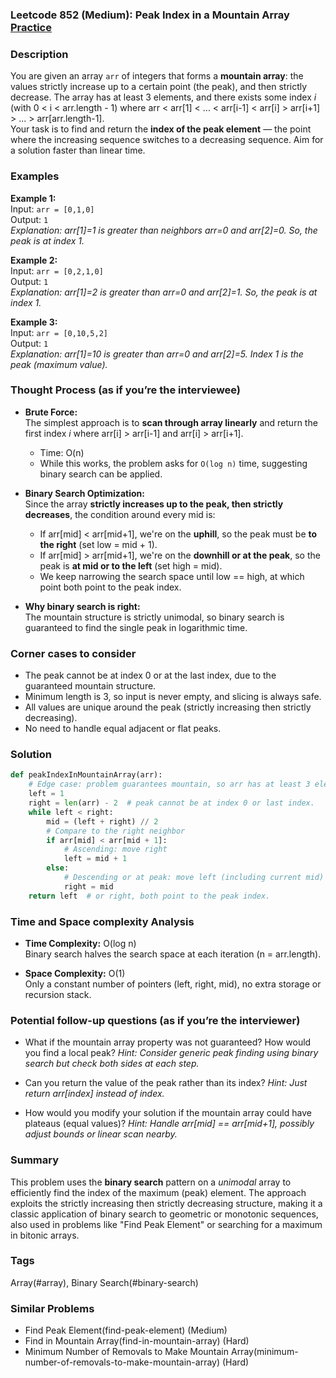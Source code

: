 ### Leetcode 852 (Medium): Peak Index in a Mountain Array [Practice](https://leetcode.com/problems/peak-index-in-a-mountain-array)

### Description  
You are given an array `arr` of integers that forms a **mountain array**: the values strictly increase up to a certain point (the peak), and then strictly decrease. The array has at least 3 elements, and there exists some index *i* (with 0 < i < arr.length - 1) where arr < arr[1] < ... < arr[i-1] < arr[i] > arr[i+1] > ... > arr[arr.length-1].  
Your task is to find and return the **index of the peak element** — the point where the increasing sequence switches to a decreasing sequence. Aim for a solution faster than linear time.

### Examples  

**Example 1:**  
Input: `arr = [0,1,0]`  
Output: `1`  
*Explanation: arr[1]=1 is greater than neighbors arr=0 and arr[2]=0. So, the peak is at index 1.*

**Example 2:**  
Input: `arr = [0,2,1,0]`  
Output: `1`  
*Explanation: arr[1]=2 is greater than arr=0 and arr[2]=1. So, the peak is at index 1.*

**Example 3:**  
Input: `arr = [0,10,5,2]`  
Output: `1`  
*Explanation: arr[1]=10 is greater than arr=0 and arr[2]=5. Index 1 is the peak (maximum value).*

### Thought Process (as if you’re the interviewee)  

- **Brute Force:**  
  The simplest approach is to **scan through array linearly** and return the first index *i* where arr[i] > arr[i-1] and arr[i] > arr[i+1].  
  - Time: O(n)  
  - While this works, the problem asks for `O(log n)` time, suggesting binary search can be applied.

- **Binary Search Optimization:**  
  Since the array **strictly increases up to the peak, then strictly decreases**, the condition around every mid is:
    - If arr[mid] < arr[mid+1], we're on the **uphill**, so the peak must be **to the right** (set low = mid + 1).
    - If arr[mid] > arr[mid+1], we're on the **downhill or at the peak**, so the peak is **at mid or to the left** (set high = mid).
  - We keep narrowing the search space until low == high, at which point both point to the peak index.

- **Why binary search is right:**  
  The mountain structure is strictly unimodal, so binary search is guaranteed to find the single peak in logarithmic time.

### Corner cases to consider  
- The peak cannot be at index 0 or at the last index, due to the guaranteed mountain structure.
- Minimum length is 3, so input is never empty, and slicing is always safe.
- All values are unique around the peak (strictly increasing then strictly decreasing).
- No need to handle equal adjacent or flat peaks.

### Solution

```python
def peakIndexInMountainArray(arr):
    # Edge case: problem guarantees mountain, so arr has at least 3 elements.
    left = 1
    right = len(arr) - 2  # peak cannot be at index 0 or last index.
    while left < right:
        mid = (left + right) // 2
        # Compare to the right neighbor
        if arr[mid] < arr[mid + 1]:
            # Ascending: move right
            left = mid + 1
        else:
            # Descending or at peak: move left (including current mid)
            right = mid
    return left  # or right, both point to the peak index.
```

### Time and Space complexity Analysis  

- **Time Complexity:** O(log n)  
  Binary search halves the search space at each iteration (n = arr.length).

- **Space Complexity:** O(1)  
  Only a constant number of pointers (left, right, mid), no extra storage or recursion stack.

### Potential follow-up questions (as if you’re the interviewer)  

- What if the mountain array property was not guaranteed? How would you find a local peak?
  *Hint: Consider generic peak finding using binary search but check both sides at each step.*

- Can you return the value of the peak rather than its index?
  *Hint: Just return arr[index] instead of index.*

- How would you modify your solution if the mountain array could have plateaus (equal values)?
  *Hint: Handle arr[mid] == arr[mid+1], possibly adjust bounds or linear scan nearby.*

### Summary
This problem uses the **binary search** pattern on a *unimodal* array to efficiently find the index of the maximum (peak) element. The approach exploits the strictly increasing then strictly decreasing structure, making it a classic application of binary search to geometric or monotonic sequences, also used in problems like "Find Peak Element" or searching for a maximum in bitonic arrays.

### Tags
Array(#array), Binary Search(#binary-search)

### Similar Problems
- Find Peak Element(find-peak-element) (Medium)
- Find in Mountain Array(find-in-mountain-array) (Hard)
- Minimum Number of Removals to Make Mountain Array(minimum-number-of-removals-to-make-mountain-array) (Hard)